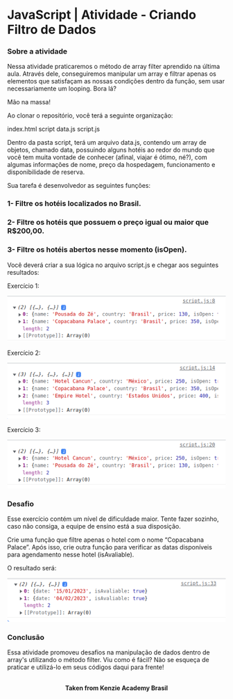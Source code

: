 <h1>JavaScript | Atividade - Criando Filtro de Dados</h1>

<h3>Sobre a atividade</h3>
Nessa atividade praticaremos o método de array filter aprendido na última aula. Através dele, conseguiremos manipular um array e filtrar apenas os elementos que satisfaçam as nossas condições dentro da função, sem usar necessariamente um looping. Bora lá?

Mão na massa! 

Ao clonar o repositório, você terá a seguinte organização:

index.html
script
data.js
script.js

Dentro da pasta script, terá um arquivo data.js, contendo um array de objetos, chamado data, possuindo alguns hotéis ao redor do mundo que você tem muita vontade de conhecer (afinal, viajar é ótimo, né?), com algumas informações de nome, preço da hospedagem, funcionamento e disponibilidade de reserva.

Sua tarefa é desenvolvedor as seguintes funções:

<h3>1- Filtre os hotéis localizados no Brasil.</h3>
<h3>2- Filtre os hotéis que possuem o preço igual ou maior que R$200,00.</h3>
<h3>3- Filtre os hotéis abertos nesse momento (isOpen).</h3>

Você deverá criar a sua lógica no arquivo script.js e chegar aos seguintes resultados:

Exercício 1:

<img src="./assets/example-1.png" alt="example 1" />

Exercício 2:

<img src="./assets/example-2.png" alt="example 2" />

Exercício 3:

<img src="./assets/example-3.png" alt="example 3" />

<h3>Desafio</h3>
Esse exercício contém um nível de dificuldade maior. Tente fazer sozinho, caso não consiga, a equipe de ensino está a sua disposição.

Crie uma função que filtre apenas o hotel com o nome “Copacabana Palace”. Após isso, crie outra função para verificar as datas disponíveis para agendamento nesse hotel (isAvaliable).

O resultado será:

<img src="./assets/example-4.png" alt="example 4" />

<h3>Conclusão</h3>
Essa atividade promoveu desafios na manipulação de dados dentro de array's utilizando o método filter. Viu como é fácil? Não se esqueça de praticar e utilizá-lo em seus códigos daqui para frente!
<br>
<br>

<p align="center"><b>Taken from Kenzie Academy Brasil</b></p>
